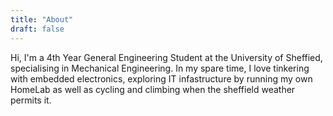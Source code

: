 ```yaml
---
title: "About"
draft: false
---
```

Hi, I'm a 4th Year General Engineering Student at the University of Sheffied, specialising in Mechanical Engineering. In my spare time, I love tinkering with embedded electronics, exploring IT infastructure by running my own HomeLab as well as cycling and climbing when the sheffield weather permits it.
